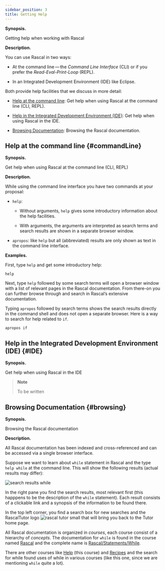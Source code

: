 ```yaml
---
sidebar_position: 3
title: Getting Help
---
```


**Synopsis.**

Getting help when working with Rascal

**Description.**

You can use Rascal in two ways:

  - At the command line — the *Command Line Interface* (CLI) or if you prefer the *Read-Eval-Print-Loop* (REPL).

  - In an Integrated Development Environment (IDE) like Eclipse.

Both provide help facilities that we discuss in more detail:

  - [Help at the command line](#commandLine): Get help when using Rascal at the command line (CLI, REPL).

  - [Help in the Integrated Development Environment (IDE)](#IDE): Get help when using Rascal in the IDE.

  - [Browsing Documentation](#browsing): Browsing the Rascal documentation.

## Help at the command line {#commandLine}

**Synopsis.**

Get help when using Rascal at the command line (CLI, REPL)

**Description.**

While using the command line interface you have two commands at your proposal:

  - `help`:
    
      - Without arguments, `help` gives some introductory information about the help facilities.
    
      - With arguments, the arguments are interpreted as search terms and search results are shown in a separate browser
        window.

  - `apropos`: like `help` but all (abbreviated) results are only shown as text in the command line interface.

**Examples.**

First, type `help` and get some introductory help:

``` rascal-shell
help
```

Next, type `help` followed by some search terms will open a browser window with a list of relevant pages in the Rascal
documentation. From there-on you can further browse through and search in Rascal’s extensive documentation.

Typing `apropos` followed by search terms shows the search results directly in the command shell and does not open a
separate browser. Here is a way to search for help related to `if`.

``` rascal-shell
apropos if
```

## Help in the Integrated Development Environment (IDE) {#IDE}

**Synopsis.**

Get help when using Rascal in the IDE

> **Note**
> 
> To be written

## Browsing Documentation {#browsing}

**Synopsis.**

Browsing the Rascal documentation

**Description.**

All Rascal documentation has been indexed and cross-referenced and can be accessed via a single browser interface.

Suppose we want to learn about `while` statement in Rascal and the type `help while` at the command line. This will show
the following results (actual results may differ):

![search results while](/images/search-results-while.png)

In the right pane you find the search results, most relevant first (this happpens to be the description of the `while`
statement). Each result consists of a clickable link and a synopsis of the information to be found there.

In the top left corner, you find a search box for new searches and the RascalTutor logo ![rascal tutor small](/images/rascal-tutor-small.png) that will bring you back to the Tutor home page.

All Rascal documentation is organized in *courses*, each course consist of a hierarchy of *concepts*. The documentation
for `while` is found in the course named [Rascal](/docs/Rascal) and the complete name is
[Rascal/Statements/While](/docs/Rascal#While).

There are other courses like [Help](/docs/GettingHelp) (this course) and [Recipes](/docs/Recipes) and the search for while found uses of
while in various courses (like this one, since we are mentioning `while` quite a lot).

